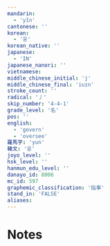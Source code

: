 ```yaml
---
mandarin:
  - 'yǐn'
cantonese: ''
korean:
  - '윤'
korean_native: ''
japanese:
  - 'IN'
japanese_nanori: ''
vietnamese:
middle_chinese_initial: 'j'
middle_chinese_final: 'iuɪn'
stroke_count: ''
radical: '丿'
skip_number: '4-4-1'
grade_level: '名'
pos: ''
english:
  - 'govern'
  - 'oversee'
羅馬字: 'yun'
韓文: '윤'
joyo_level: ''
hsk_level: ''
hanmun_edu_level: ''
danayo_id: 8006
mc_id: 597
graphemic_classification: '指事'
stand_in: 'FALSE'
aliases:
---
```


# Notes
